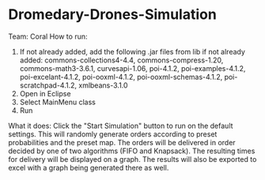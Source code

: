 # Dromedary-Drones-Simulation
Team: Coral
How to run:
1. If not already added, add the following .jar files from lib if not already added: commons-collections4-4.4, commons-compress-1.20, commons-math3-3.6.1, curvesapi-1.06, poi-4.1.2, poi-examples-4.1.2, poi-excelant-4.1.2, poi-ooxml-4.1.2, poi-ooxml-schemas-4.1.2, poi-scratchpad-4.1.2, xmlbeans-3.1.0
2. Open in Eclipse
3. Select MainMenu class
4. Run

What it does:
Click the "Start Simulation" button to run on the default settings. This will randomly generate orders according to preset probabilities and the preset map. The orders will be delivered in order  decided by one of two algorithms (FIFO and Knapsack). The resulting times for delivery will be displayed on a graph. The results will also be exported to excel with a graph being generated there as well.
